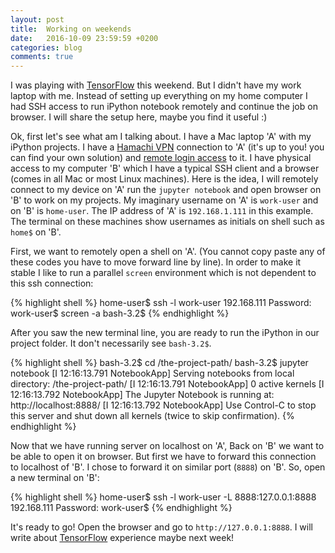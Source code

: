 ```yaml
---
layout: post
title:  Working on weekends
date:   2016-10-09 23:59:59 +0200
categories: blog
comments: true
---
```


I was playing with [TensorFlow](https://www.tensorflow.org) this weekend. But I didn't have my work laptop with me. Instead of setting up everything on my home computer I had SSH access to run iPython notebook remotely and continue the job on browser. I will share the setup here, maybe you find it useful :)

Ok, first let's see what am I talking about. I have a Mac laptop 'A' with my iPython projects. I have a [Hamachi VPN](https://en.wikipedia.org/wiki/LogMeIn_Hamachi) connection to 'A' (it's up to you! you can find your own solution) and [remote login access](https://support.apple.com/kb/PH18726) to it. I have physical access to my computer 'B' which I have a typical SSH client and a browser (comes in all Mac or most Linux machines). Here is the idea, I will remotely connect to my device on 'A' run the `jupyter notebook` and open browser on 'B' to work on my projects. My imaginary username on 'A' is `work-user` and on 'B' is `home-user`. The IP address of 'A' is `192.168.1.111` in this example. The terminal on these machines show usernames as initials on shell such as `home$` on 'B'.

First, we want to remotely open a shell on 'A'. (You cannot copy paste any of these codes you have to move forward line by line). In order to make it stable I like to run a parallel `screen` environment which is not dependent to this ssh connection:

{% highlight shell %}
home-user$ ssh -l work-user 192.168.111
Password:
work-user$ screen -a
bash-3.2$
{% endhighlight %}

After you saw the new terminal line, you are ready to run the iPython in our project folder. It don't necessarily see `bash-3.2$`.

{% highlight shell %}
bash-3.2$ cd /the-project-path/
bash-3.2$ jupyter notebook
[I 12:16:13.791 NotebookApp] Serving notebooks from local directory: /the-project-path/
[I 12:16:13.791 NotebookApp] 0 active kernels
[I 12:16:13.792 NotebookApp] The Jupyter Notebook is running at: http://localhost:8888/
[I 12:16:13.792 NotebookApp] Use Control-C to stop this server and shut down all kernels (twice to skip confirmation).
{% endhighlight %}

Now that we have running server on localhost on 'A', Back on 'B' we want to be able to open it on browser. But first we have to forward this connection to localhost of 'B'. I chose to forward it on similar port (`8888`) on 'B'. So, open a new terminal on 'B':

{% highlight shell %}
home-user$ ssh -l work-user -L 8888:127.0.0.1:8888 192.168.111
Password:
work-user$
{% endhighlight %}

It's ready to go! Open the browser and go to `http://127.0.0.1:8888`. I will write about [TensorFlow](https://www.tensorflow.org) experience maybe next week!
